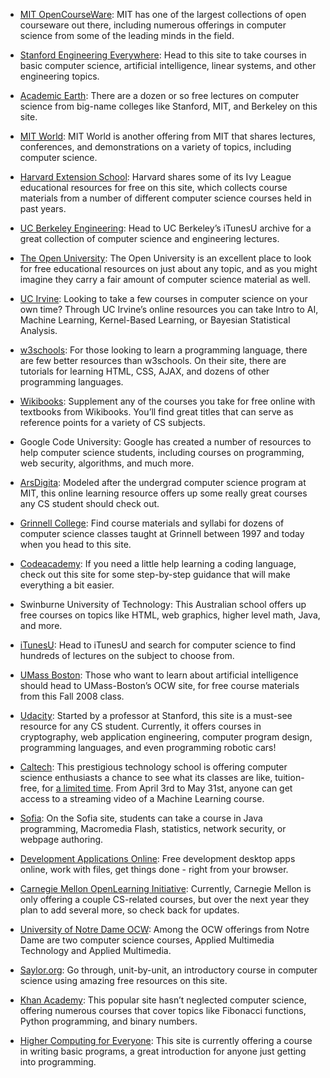 -   [MIT OpenCourseWare](http://ocw.mit.edu/courses/#electrical-engineering-and-computer-science "ocw.mit.edu"): MIT has one of the largest collections of open courseware out there, including numerous offerings in computer science from some of the leading minds in the field.
-   [Stanford Engineering Everywhere](http://see.stanford.edu/see/courses.aspx "see.stanford.edu"): Head to this site to take courses in basic computer science, artificial intelligence, linear systems, and other engineering topics.
-   [Academic Earth](http://academicearth.org/subjects/computerscience "academicearth.org"): There are a dozen or so free lectures on computer science from big-name colleges like Stanford, MIT, and Berkeley on this site.
-   [MIT World](http://video.mit.edu/ "video.mit.edu"): MIT World is another offering from MIT that shares lectures, conferences, and demonstrations on a variety of topics, including computer science.
-   [Harvard Extension School](http://cs50.tv/2011/fall "cs50.tv"): Harvard shares some of its Ivy League educational resources for free on this site, which collects course materials from a number of different computer science courses held in past years.
-   [UC Berkeley Engineering](http://itunes.apple.com/us/itunes-u/engineering-7-001-fall-2009/id354821676 "itunes.apple.com"): Head to UC Berkeley’s iTunesU archive for a great collection of computer science and engineering lectures.
-   [The Open University](http://www.open.edu/itunes "www.open.edu"): The Open University is an excellent place to look for free educational resources on just about any topic, and as you might imagine they carry a fair amount of computer science material as well.
-   [UC Irvine](http://ocw.uci.edu/courses/index.aspx "ocw.uci.edu"): Looking to take a few courses in computer science on your own time? Through UC Irvine’s online resources you can take Intro to AI, Machine Learning, Kernel-Based Learning, or Bayesian Statistical Analysis.
-   [w3schools](http://www.w3schools.com/ "www.w3schools.com"): For those looking to learn a programming language, there are few better resources than w3schools. On their site, there are tutorials for learning HTML, CSS, AJAX, and dozens of other programming languages.
-   [Wikibooks](http://en.wikibooks.org/wiki/Subject:Computer_science "en.wikibooks.org"): Supplement any of the courses you take for free online with textbooks from Wikibooks. You’ll find great titles that can serve as reference points for a variety of CS subjects.
-   Google Code University: Google has created a number of resources to help computer science students, including courses on programming, web security, algorithms, and much more.
-   [ArsDigita](http://aduni.org/courses "aduni.org"): Modeled after the undergrad computer science program at MIT, this online learning resource offers up some really great courses any CS student should check out.
-   [Grinnell College](http://www.cs.grinnell.edu/~rebelsky/Courses "www.cs.grinnell.edu"): Find course materials and syllabi for dozens of computer science classes taught at Grinnell between 1997 and today when you head to this site.
-   [Codeacademy](http://www.codecademy.com/#!%2Fexercises "www.codecademy.com"): If you need a little help learning a coding language, check out this site for some step-by-step guidance that will make everything a bit easier.
-   Swinburne University of Technology: This Australian school offers up free courses on topics like HTML, web graphics, higher level math, Java, and more.
-   [iTunesU](http://www.apple.com/education/itunes-u/ "www.apple.com"): Head to iTunesU and search for computer science to find hundreds of lectures on the subject to choose from.
-   [UMass Boston](http://ocw.umb.edu/computer-science "ocw.umb.edu"): Those who want to learn about artificial intelligence should head to UMass-Boston’s OCW site, for free course materials from this Fall 2008 class.
-   [Udacity](http://www.udacity.com/ "www.udacity.com"): Started by a professor at Stanford, this site is a must-see resource for any CS student. Currently, it offers courses in cryptography, web application engineering, computer program design, programming languages, and even programming robotic cars!
-   [Caltech](http://www.caltech.edu/ "www.caltech.edu"): This prestigious technology school is offering computer science enthusiasts a chance to see what its classes are like, tuition-free, for [a limited time](https://plus.google.com/107809899089663019971/posts/irWmJkpBfsu "plus.google.com"). From April 3rd to May 31st, anyone can get access to a streaming video of a Machine Learning course.
-   [Sofia](http://sofia.fhda.edu/gallery "sofia.fhda.edu"): On the Sofia site, students can take a course in Java programming, Macromedia Flash, statistics, network security, or webpage authoring.
-   [Development Applications Online](https://www.rollapp.com/apps/development "www.rollapp.com"): Free development desktop apps online, work with files, get things done - right from your browser.  
    
-   [Carnegie Mellon OpenLearning Initiative](http://oli.web.cmu.edu/openlearning/forstudents/freecourses "oli.web.cmu.edu"): Currently, Carnegie Mellon is only offering a couple CS-related courses, but over the next year they plan to add several more, so check back for updates.
-   [University of Notre Dame OCW](http://ocw.nd.edu/computer-applications "ocw.nd.edu"): Among the OCW offerings from Notre Dame are two computer science courses, Applied Multimedia Technology and Applied Multimedia.
-   [Saylor.org](http://www.saylor.org/majors/computer-science "www.saylor.org"): Go through, unit-by-unit, an introductory course in computer science using amazing free resources on this site.
-   [Khan Academy](http://www.khanacademy.org/#computer-science "www.khanacademy.org"): This popular site hasn’t neglected computer science, offering numerous courses that cover topics like Fibonacci functions, Python programming, and binary numbers.
-   [Higher Computing for Everyone](http://www.highercomputingforeveryone.com/ "www.highercomputingforeveryone.com"): This site is currently offering a course in writing basic programs, a great introduction for anyone just getting into programming.